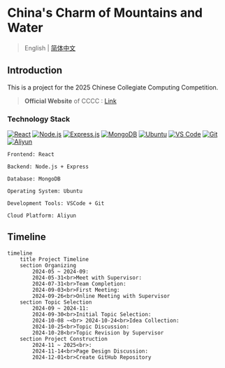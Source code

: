 # China's Charm of Mountains and Water

> English | [简体中文](README_CN-zh.md)

## Introduction

This is a project for the 2025 Chinese Collegiate Computing Competition.

> **Official Website** of CCCC : [Link](https://jsjds.blcu.edu.cn/index.htm)

### Technology Stack

[![React](https://img.shields.io/badge/react-%2320232a.svg?style=for-the-badge&logo=react&logoColor=%2361DAFB)](https://reactjs.org/)
[![Node.js](https://img.shields.io/badge/node.js-6DA55F?style=for-the-badge&logo=node.js&logoColor=white)](https://nodejs.org/)
[![Express.js](https://img.shields.io/badge/express.js-%23404d59.svg?style=for-the-badge&logo=express&logoColor=%2361DAFB)](https://expressjs.com/)
[![MongoDB](https://img.shields.io/badge/MongoDB-%234ea94b.svg?style=for-the-badge&logo=mongodb&logoColor=white)](https://www.mongodb.com/)
[![Ubuntu](https://img.shields.io/badge/Ubuntu-E95420?style=for-the-badge&logo=ubuntu&logoColor=white)](https://cn.ubuntu.com/)
[![VS Code](https://img.shields.io/badge/Visual%20Studio%20Code-0078d7.svg?style=for-the-badge&logo=visual-studio-code&logoColor=white)](https://code.visualstudio.com/)
[![Git](https://img.shields.io/badge/git-%23F05033.svg?style=for-the-badge&logo=git&logoColor=white)](https://git-scm.com/)
[![Aliyun](https://img.shields.io/badge/Aliyun-FF6A00?style=for-the-badge&logo=aliyun&logoColor=white)](https://www.aliyun.com/)

```
Frontend: React

Backend: Node.js + Express

Database: MongoDB

Operating System: Ubuntu

Development Tools: VSCode + Git

Cloud Platform: Aliyun

```

## Timeline

```mermaid
timeline
    title Project Timeline
    section Organizing
        2024-05 ~ 2024-09:
        2024-05-31<br>Meet with Supervisor:
        2024-07-31<br>Team Completion:
        2024-09-03<br>First Meeting:
        2024-09-26<br>Online Meeting with Supervisor
    section Topic Selection
        2024-09 ~ 2024-11:
        2024-09-30<br>Initial Topic Selection:
        2024-10-08 ~<br> 2024-10-24<br>Idea Collection:
        2024-10-25<br>Topic Discussion:
        2024-10-28<br>Topic Revision by Supervisor
    section Project Construction
        2024-11 ~ 2025<br>:
        2024-11-14<br>Page Design Discussion:
        2024-12-01<br>Create GitHub Repository
```

